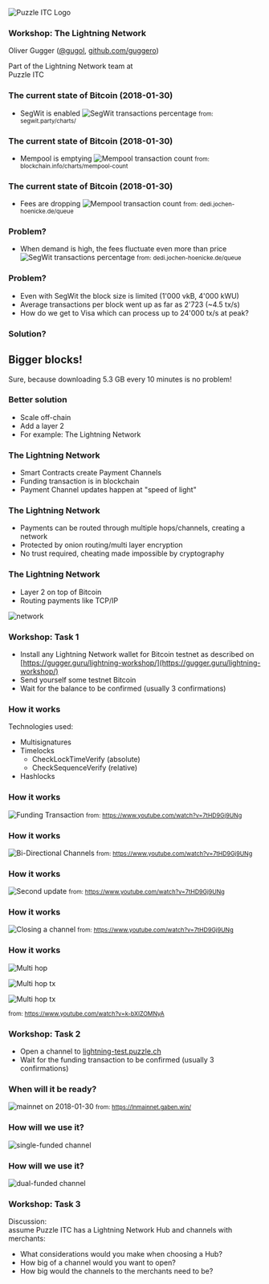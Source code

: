 ![Puzzle ITC Logo](reveal.js-3.6.0/lib/img/puzzle_tagline_bg_rgb.svg)
<!-- .slide: class="master01" -->


<!-- section -->
### Workshop: The Lightning Network
Oliver Gugger ([@gugol](https://twitter.com/gugol), [github.com/guggero](https://github.com/guggero)) 

Part of the Lightning Network team at<br/>Puzzle ITC
<!-- .slide: class="master02" -->



<!-- section -->
### The current state of Bitcoin (2018-01-30)
 - SegWit is enabled
   ![SegWit transactions percentage](img/slides-01/segwit-tx-percentage.png)
   <small>from: segwit.party/charts/</small>
<!-- .slide: class="master03" -->


<!-- slide -->
### The current state of Bitcoin (2018-01-30)
 - Mempool is emptying
   ![Mempool transaction count](img/slides-01/mempool-tx-count.png)
   <small>from: blockchain.info/charts/mempool-count</small>
<!-- .slide: class="master04" -->


<!-- slide -->
### The current state of Bitcoin (2018-01-30)
 - Fees are dropping
   ![Mempool transaction count](img/slides-01/mempool-tx-fees.png)
   <small>from: dedi.jochen-hoenicke.de/queue</small>
<!-- .slide: class="master05" -->



<!-- section -->
### Problem?
 - When demand is high, the fees fluctuate even more than price <br/>
   ![SegWit transactions percentage](img/slides-01/mempool-tx-fees-december-17.png)
   <!-- .element width="75%" -->
   <small>from: dedi.jochen-hoenicke.de/queue</small>
<!-- .slide: class="master03" -->


<!-- slide -->
### Problem?
 - Even with SegWit the block size is limited (1'000 vkB, 4'000 kWU)
 - Average transactions per block went up as far as 2'723 (~4.5 tx/s)
 - How do we get to Visa which can process up to 24'000 tx/s at peak?
<!-- .slide: class="master04" -->



<!-- section -->
### Solution?

## Bigger blocks!
Sure, because downloading 5.3 GB every 10 minutes is no problem!
<!-- .slide: class="master03" -->


<!-- slide -->
### Better solution
 - Scale off-chain
 - Add a layer 2
 - For example: The Lightning Network
<!-- .slide: class="master04" -->



<!-- section -->
### The Lightning Network
 - Smart Contracts create Payment Channels
 - Funding transaction is in blockchain
 - Payment Channel updates happen at "speed of light"
<!-- .slide: class="master03" -->


<!-- slide -->
### The Lightning Network
 - Payments can be routed through multiple hops/channels, creating a network
 - Protected by onion routing/multi layer encryption
 - No trust required, cheating made impossible by cryptography
<!-- .slide: class="master04" -->


<!-- slide -->
### The Lightning Network
 - Layer 2 on top of Bitcoin
 - Routing payments like TCP/IP

![network](https://upload.wikimedia.org/wikipedia/commons/thumb/c/c5/17_node_mesh_network.png/300px-17_node_mesh_network.png)
<!-- .slide: class="master05" -->


<!-- slide -->
### Workshop: Task 1
 - Install any Lightning Network wallet for Bitcoin testnet as
   described on [https://gugger.guru/lightning-workshop/](https://gugger.guru/lightning-workshop/)
 - Send yourself some testnet Bitcoin
 - Wait for the balance to be confirmed (usually 3 confirmations)
<!-- .slide: class="master01" -->



<!-- section -->
### How it works
Technologies used:
 - Multisignatures
 - Timelocks
   - CheckLockTimeVerify (absolute)
   - CheckSequenceVerify (relative)
 - Hashlocks
<!-- .slide: class="master01" -->


<!-- slide -->
### How it works
![Funding Transaction](img/slides-01/lightning-channels-01-funding-tx.png)
<small>from: https://www.youtube.com/watch?v=7tHD9Gj9UNg</small>
<!-- .slide: class="master02" -->


<!-- slide -->
### How it works
![Bi-Directional Channels](img/slides-01/lightning-channels-02-bi-directional.png)
<small>from: https://www.youtube.com/watch?v=7tHD9Gj9UNg</small>
<!-- .slide: class="master03" -->


<!-- slide -->
### How it works
![Second update](img/slides-01/lightning-channels-03-second-update.png)
<small>from: https://www.youtube.com/watch?v=7tHD9Gj9UNg</small>
<!-- .slide: class="master04" -->


<!-- slide -->
### How it works
![Closing a channel](img/slides-01/lightning-channels-04-channel-closing.png)
<small>from: https://www.youtube.com/watch?v=7tHD9Gj9UNg</small>
<!-- .slide: class="master05" -->


<!-- slide -->
### How it works
![Multi hop](img/slides-01/lightning-channels-05-multi-hop.png)
<!-- .element: width="75%" -->
![Multi hop tx](img/slides-01/lightning-channels-06-multi-hop-tx.png)
<!-- .element: width="49%" -->
![Multi hop tx](img/slides-01/lightning-channels-07-multi-hop-tx2.png)
<!-- .element: width="49%" -->
<small>from: https://www.youtube.com/watch?v=k-bXIZOMNyA</small>
<!-- .slide: class="master01" -->


<!-- slide -->
### Workshop: Task 2
 - Open a channel to [lightning-test.puzzle.ch](https://lightning-test.puzzle.ch)
 - Wait for the funding transaction to be confirmed (usually 3 confirmations)
<!-- .slide: class="master03" -->



<!-- section -->
### When will it be ready?
![mainnet on 2018-01-30](img/slides-01/lightning-channels-08-mainnet.png)
<small>from: https://lnmainnet.gaben.win/</small>
<!-- .slide: class="master04" -->


<!-- slide -->
### How will we use it?
![single-funded channel](img/slides-01/lightning-channels-09-single-funded-channel.png)
<!-- .slide: class="master05" -->


<!-- slide -->
### How will we use it?
![dual-funded channel](img/slides-01/lightning-channels-10-dual-funded-channel.png)
<!-- .slide: class="master01" -->


<!-- slide -->
### Workshop: Task 3
Discussion: <br/>assume Puzzle ITC has a Lightning Network Hub and channels with merchants:
 - What considerations would you make when choosing a Hub?
 - How big of a channel would you want to open?
 - How big would the channels to the merchants need to be?
<!-- .slide: class="master02" -->